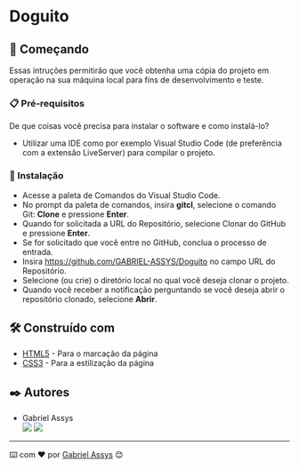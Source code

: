 # Doguito

## 🚀 Começando

Essas intruções permitirão que você obtenha uma cópia do projeto em operação na sua máquina local para fins de desenvolvimento e teste.

### 📋 Pré-requisitos

De que coisas você precisa para instalar o software e como instalá-lo?

* Utilizar uma IDE como por exemplo Visual Studio Code (de preferência com a extensão LiveServer) para compilar o projeto.

### 🔧 Instalação

* Acesse a paleta de Comandos do Visual Studio Code.
* No prompt da paleta de comandos, insira <b>gitcl</b>, selecione o comando Git: <b>Clone</b> e pressione <b>Enter</b>.
* Quando for solicitada a URL do Repositório, selecione Clonar do GitHub e pressione <b>Enter</b>.
* Se for solicitado que você entre no GitHub, conclua o processo de entrada.
* Insira https://github.com/GABRIEL-ASSYS/Doguito no campo URL do Repositório.
* Selecione (ou crie) o diretório local no qual você deseja clonar o projeto.
* Quando você receber a notificação perguntando se você deseja abrir o repositório clonado, selecione <b>Abrir</b>.

## 🛠️ Construído com

* [HTML5](https://developer.mozilla.org/en-US/docs/Web/HTML) - Para o marcação da página
* [CSS3](https://developer.mozilla.org/en-US/docs/Web/CSS) - Para a estilização da página

## ✒️ Autores

* Gabriel Assys <br>
[<img src="https://img.shields.io/badge/linkedin-%230077B5.svg?&style=for-the-badge&logo=linkedin&logoColor=white" />](https://www.linkedin.com/in/gabriel-assys/)
[<img src = "https://img.shields.io/badge/instagram-%23E4405F.svg?&style=for-the-badge&logo=instagram&logoColor=white">](https://www.instagram.com/gabriel_brachak/)

---
⌨️ com ❤️ por [Gabriel Assys](https://github.com/GABRIEL-ASSYS) 😊
